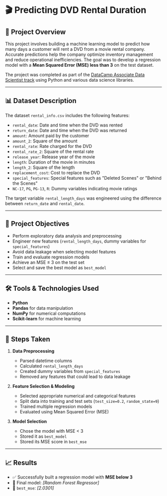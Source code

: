 # 🎬 Predicting DVD Rental Duration

## 📌 Project Overview

This project involves building a machine learning model to predict how many days a customer will rent a DVD from a movie rental company. Accurate predictions help the company optimize inventory management and reduce operational inefficiencies. The goal was to develop a regression model with a **Mean Squared Error (MSE) less than 3** on the test dataset.

The project was completed as part of the [DataCamp Associate Data Scientist track](https://www.datacamp.com/tracks/associate-data-scientist-with-python) using Python and various data science libraries.

---

## 📊 Dataset Description

The dataset `rental_info.csv` includes the following features:

- `rental_date`: Date and time when the DVD was rented
- `return_date`: Date and time when the DVD was returned
- `amount`: Amount paid by the customer
- `amount_2`: Square of the amount
- `rental_rate`: Rate charged for the DVD
- `rental_rate_2`: Square of the rental rate
- `release_year`: Release year of the movie
- `length`: Duration of the movie in minutes
- `length_2`: Square of the length
- `replacement_cost`: Cost to replace the DVD
- `special_features`: Special features such as "Deleted Scenes" or "Behind the Scenes"
- `NC-17`, `PG`, `PG-13`, `R`: Dummy variables indicating movie ratings

The target variable `rental_length_days` was engineered using the difference between `return_date` and `rental_date`.

---

## 🧪 Project Objectives

- Perform exploratory data analysis and preprocessing
- Engineer new features (`rental_length_days`, dummy variables for `special_features`)
- Avoid data leakage when selecting model features
- Train and evaluate regression models
- Achieve an MSE ≤ 3 on the test set
- Select and save the best model as `best_model`

---

## 🛠️ Tools & Technologies Used

- **Python**
- **Pandas** for data manipulation
- **NumPy** for numerical computations
- **Scikit-learn** for machine learning

---

## 🚀 Steps Taken

1. **Data Preprocessing**  
   - Parsed datetime columns  
   - Calculated `rental_length_days`  
   - Created dummy variables from `special_features`  
   - Removed any features that could lead to data leakage

2. **Feature Selection & Modeling**  
   - Selected appropriate numerical and categorical features  
   - Split data into training and test sets (`test_size=0.2`, `random_state=9`)  
   - Trained multiple regression models  
   - Evaluated using Mean Squared Error (MSE)

3. **Model Selection**  
   - Chose the model with MSE < 3  
   - Stored it as `best_model`  
   - Stored its MSE score in `best_mse`

---

## 📈 Results

- ✅ Successfully built a regression model with **MSE below 3**
- 📌 Final model: *[Random Forest Regressor]*
- 🧮 `best_mse`: *[2.0301]*

